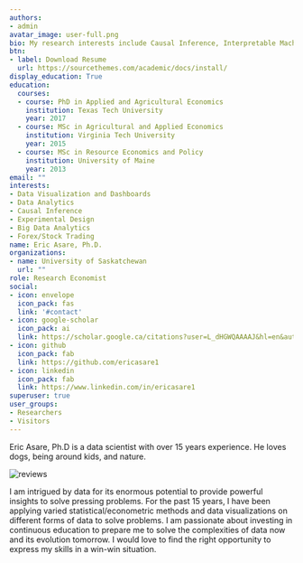 ```yaml
---
authors:
- admin
avatar_image: user-full.png
bio: My research interests include Causal Inference, Interpretable Machine Learning, Experimental Design, Data Visualization, Big Data Analytics
btn:
- label: Download Resume
  url: https://sourcethemes.com/academic/docs/install/
display_education: True
education:
  courses:
  - course: PhD in Applied and Agricultural Economics
    institution: Texas Tech University
    year: 2017
  - course: MSc in Agricultural and Applied Economics
    institution: Virginia Tech University
    year: 2015
  - course: MSc in Resource Economics and Policy
    institution: University of Maine
    year: 2013
email: ""
interests:
- Data Visualization and Dashboards
- Data Analytics
- Causal Inference
- Experimental Design
- Big Data Analytics
- Forex/Stock Trading
name: Eric Asare, Ph.D.
organizations:
- name: University of Saskatchewan
  url: ""
role: Research Economist
social:
- icon: envelope
  icon_pack: fas
  link: '#contact'
- icon: google-scholar
  icon_pack: ai
  link: https://scholar.google.ca/citations?user=L_dHGWQAAAAJ&hl=en&authuser=1
- icon: github
  icon_pack: fab
  link: https://github.com/ericasare1
- icon: linkedin
  icon_pack: fab
  link: https://www.linkedin.com/in/ericasare1
superuser: true
user_groups:
- Researchers
- Visitors
---
```


Eric Asare, Ph.D is a data scientist with over 15 years experience. He loves dogs, being around kids, and nature. 

![reviews](../../img/certifacates.jpg)

I am intrigued by data for its enormous potential to provide powerful insights to solve pressing problems. For the past 15 years, I have been applying varied statistical/econometric methods and data visualizations on different forms of data to solve problems. I am passionate about investing in continuous education to prepare me to solve the complexities of data now and its evolution tomorrow. I would love to find the right opportunity to express my skills in a win-win situation.
